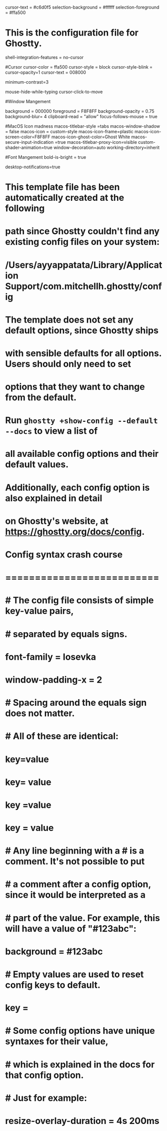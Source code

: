 

cursor-text = #c6d0f5
selection-background = #ffffff
selection-foreground = #ffa500


# This is the configuration file for Ghostty.

shell-integration-features = no-cursor

#Cursor
cursor-color = ffa500
cursor-style = block
cursor-style-blink = 
cursor-opacity=1
cursor-text = 008000

minimum-contrast=3


mouse-hide-while-typing
cursor-click-to-move

#Window Mangement

background = 000000
foreground = F8F8FF
background-opacity = 0.75
background-blur= 4
clipboard-read = "allow"
focus-follows-mouse = true

#MacOS Icon madness
macos-titlebar-style =tabs
macos-window-shadow = false
macos-icon = custom-style
macos-icon-frame=plastic
macos-icon-screen-color=F8F8FF
macos-icon-ghost-color=Ghost White
macos-secure-input-indication =true
macos-titlebar-proxy-icon=visible
custom-shader-animation=true
window-decoration=auto
working-directory=inherit





#Font Mangement
bold-is-bright = true

desktop-notifications=true

#
# This template file has been automatically created at the following
# path since Ghostty couldn't find any existing config files on your system:
#
#   /Users/ayyappatata/Library/Application Support/com.mitchellh.ghostty/config
#
# The template does not set any default options, since Ghostty ships
# with sensible defaults for all options. Users should only need to set
# options that they want to change from the default.
#
# Run `ghostty +show-config --default --docs` to view a list of
# all available config options and their default values.
#
# Additionally, each config option is also explained in detail
# on Ghostty's website, at https://ghostty.org/docs/config.

# Config syntax crash course
# ==========================
# # The config file consists of simple key-value pairs,
# # separated by equals signs.
# font-family = Iosevka
# window-padding-x = 2
#
# # Spacing around the equals sign does not matter.
# # All of these are identical:
# key=value
# key= value
# key =value
# key = value
#
# # Any line beginning with a # is a comment. It's not possible to put
# # a comment after a config option, since it would be interpreted as a
# # part of the value. For example, this will have a value of "#123abc":
# background = #123abc
#
# # Empty values are used to reset config keys to default.
# key =
#
# # Some config options have unique syntaxes for their value,
# # which is explained in the docs for that config option.
# # Just for example:
# resize-overlay-duration = 4s 200ms

